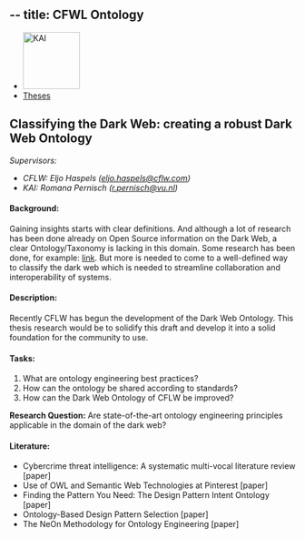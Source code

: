 --
title: CFWL Ontology
---

<nav><ul>
    <li><a href="https://kai.cs.vu.nl/"> <img src="../../images/logos/KAI_logo_small_transp.png" alt="KAI" width="100"/></a></li>
    <li><a href="https://kai.cs.vu.nl/theses/">Theses</a></li>
</ul></nav>

## Classifying the Dark Web: creating a robust Dark Web Ontology
*Supervisors:* 
- *CFLW: Eljo Haspels (eljo.haspels@cflw.com)*
- *KAI: Romana Pernisch (r.pernisch@vu.nl)*

#### Background:
Gaining insights starts with clear definitions. And although a lot of research has been done already on Open Source information on the Dark Web, a clear Ontology/Taxonomy is lacking in this domain. Some research has been done, for example: <a href="https://doi.org/10.1016/j.cose.2021.102258">link</a>. But more is needed to come to a well-defined way to classify the dark web which is needed to streamline collaboration and interoperability of systems.

#### Description:
Recently CFLW has begun the development of the Dark Web Ontology. This thesis research would be to solidify this draft and develop it into a solid foundation for the community to use.

#### Tasks:
1. What are ontology engineering best practices?
2. How can the ontology be shared according to standards?
3. How can the Dark Web Ontology of CFLW be improved?

**Research Question:** Are state-of-the-art ontology engineering principles applicable in the domain of the dark web?

#### Literature:
- Cybercrime threat intelligence: A systematic multi-vocal literature review [paper]
- Use of OWL and Semantic Web Technologies at Pinterest [paper]
- Finding the Pattern You Need: The Design Pattern Intent Ontology [paper]
- Ontology-Based Design Pattern Selection [paper]
- The NeOn Methodology for Ontology Engineering [paper]
